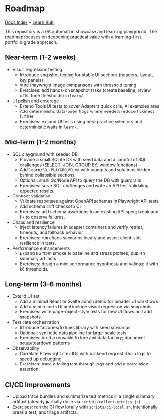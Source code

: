 # Roadmap

[Docs Index](README.md) • [Learn Hub](../learn/INDEX.md)

This repository is a QA automation showcase and learning playground. The roadmap focuses on deepening practical value with a learning-first, portfolio-grade approach.

## Near-term (1–2 weeks)
- Visual regression testing
  - Introduce snapshot testing for stable UI sections (headers, layout, key panels)
  - Wire Playwright image comparisons with threshold tuning
  - Exercises: add hands-on snapshot tasks (create baseline, review diffs, tune thresholds) in `learn/`.
- UI polish and coverage
  - Extend Tools UI tests to cover Adapters quick calls, AI examples area
  - Add deterministic data-open flags where needed; reduce flakiness further
  - Exercises: expand UI tests using best-practice selectors and deterministic waits in `learn/`.

## Mid-term (1–2 months)
- SQL playground with seeded DB
  - Provide a small SQLite DB with seed data and a handful of SQL challenges (SELECT, JOIN, GROUP BY, window functions)
  - Add `learn/SQL-PLAYGROUND.md` with prompts and solutions hidden behind collapsible sections
  - Optional: small Go/Node API to query the DB with guardrails
  - Exercises: solve SQL challenges and write an API test validating expected results.
- Contract validation
  - Validate responses against OpenAPI schemas in Playwright API tests
  - Add schema drift checks to CI
  - Exercises: add schema assertions to an existing API spec; break and fix to observe failures.
- Chaos and resilience
  - Inject latency/failures in adapter containers and verify retries, timeouts, and fallback behavior
  - Exercises: run chaos scenarios locally and assert client-side resilience in tests.
- Performance enhancements
  - Expand k6 from smoke to baseline and stress profiles; publish summary artifacts
  - Exercises: design a mini performance hypothesis and validate it with k6 thresholds.

## Long-term (3–6 months)
- Extend UI set
  - Add a minimal React or Svelte admin demo for broader UI workflows
  - Add a mini reports UI and include visual regression via snapshots
  - Exercises: write page-object-style tests for new UI flows and add snapshots.
- Test data orchestration
  - Introduce factories/fixtures library with seed scenarios
  - Optional: synthetic data pipeline for large-scale tests
  - Exercises: build a reusable fixture and data factory; document setup/teardown patterns.
- Observability
  - Correlate Playwright step IDs with backend request IDs in logs to speed up debugging
  - Exercises: trace a failing test through logs and add a correlation assertion.

## CI/CD Improvements
- Upload trace bundles and summarize test metrics in a single summary artifact (already partially done via `scripts/collect-metrics.js`)
- Exercises: run the CI flow locally with `scripts/ci-local.sh`, intentionally break a test, and triage artifacts.
